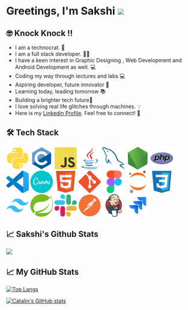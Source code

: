 <h1>Greetings, I'm Sakshi <img src="https://raw.githubusercontent.com/MartinHeinz/MartinHeinz/master/wave.gif" width="30px"> </h1>

<h2>🤓 Knock Knock !!</h2>

- I am a technocrat. 🤠
- I am a full stack developer. 👨‍🎓
- I have a keen interest in Graphic Designing , Web  Development and Android Development as well. 💻
- Coding my way through lectures and labs 💻
- Aspiring developer, future innovator 🚀 
- Learning today, leading tomorrow 📚
- Building a brighter tech future🎯
- I love solving real life glitches through machines. 💡
- Here is my [Linkedin Profile](https://www.linkedin.com/in/sakshi-choudhary-4781b522a/). Feel free to connect! 👀

<h2>🛠 Tech Stack</h2>
<span>
 <img src="https://github.com/devicons/devicon/blob/master/icons/python/python-plain.svg" width=60> 
 <img src="https://github.com/devicons/devicon/blob/master/icons/c/c-original.svg" width=60> 
 <img src="https://github.com/devicons/devicon/blob/master/icons/javascript/javascript-original.svg" width=60> 
 <img src="https://github.com/devicons/devicon/blob/master/icons/java/java-original.svg" width=60>
 <img src="https://github.com/devicons/devicon/blob/master/icons/mysql/mysql-original.svg" width=60> 
 <img src="https://github.com/devicons/devicon/blob/master/icons/nodejs/nodejs-original.svg" width=60> 
 <img src="https://github.com/devicons/devicon/blob/master/icons/php/php-original.svg" width=60> 
 <img src="https://github.com/devicons/devicon/blob/master/icons/vscode/vscode-original.svg" width=60> 
 <img src="https://github.com/devicons/devicon/blob/master/icons/canva/canva-original.svg" width=60  >
  <img src="https://github.com/devicons/devicon/blob/master/icons/html5/html5-original.svg" width=60  >
    <img src="https://github.com/devicons/devicon/blob/master/icons/git/git-original.svg " width=60  >
  <img src="https://github.com/devicons/devicon/blob/master/icons/figma/figma-original.svg" width=60  >
  <img src="https://github.com/devicons/devicon/blob/master/icons/jupyter/jupyter-original.svg" width=60  >
  <img src="https://github.com/devicons/devicon/blob/master/icons/css3/css3-original.svg" width=60  >
    <img src="https://github.com/devicons/devicon/blob/master/icons/tailwindcss/tailwindcss-original.svg" width=60  >
     <img src="https://github.com/devicons/devicon/blob/master/icons/spring/spring-original.svg" width=60  >
    <img src="https://github.com/devicons/devicon/blob/master/icons/slack/slack-original.svg" width=60>
        <img src="https://github.com/devicons/devicon/blob/master/icons/postman/postman-original.svg" width=60  >
        <img src="https://github.com/devicons/devicon/blob/master/icons/jenkins/jenkins-original.svg" width=60>
        <img src="https://github.com/devicons/devicon/blob/master/icons/jira/jira-original.svg"  width=60>
    

</span>



<h2>📈 Sakshi's Github Stats</h2>

<a href="http://www.github.com/saks-hi29"><img src="https://github-readme-streak-stats.herokuapp.com/?user=saks-hi29&stroke=ffffff&background=171717&ring=0891b2&fire=0891b2&currStreakNum=ffffff&currStreakLabel=0891b2&sideNums=ffffff&sideLabels=ffffff&dates=ffffff&hide_border=true" /></a>




## &#x1f4c8; My GitHub Stats

[![Top Langs](https://github-readme-stats.vercel.app/api/top-langs/?username=saks-hi29&hide=java,html,css&theme=radical)](https://github.com/anuraghazra/github-readme-stats)

[![Catalin's GitHub stats](https://github-readme-stats.vercel.app/api?username=saks-hi29&theme=radical)](https://github.com/anuraghazra/github-readme-stats)








